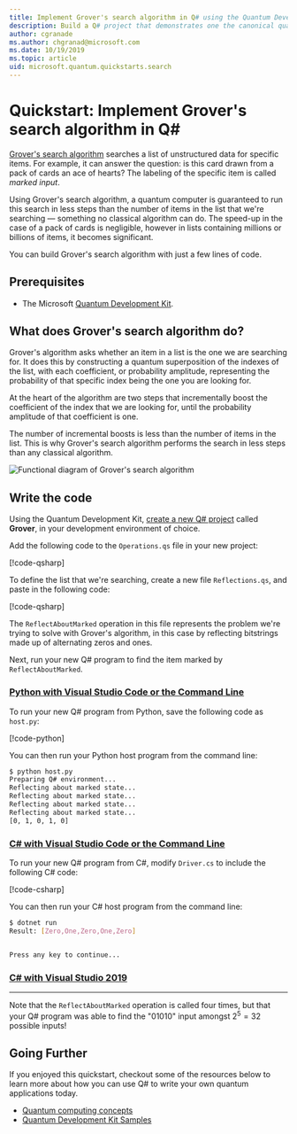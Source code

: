 ```yaml
---
title: Implement Grover's search algorithm in Q# using the Quantum Development Kit
description: Build a Q# project that demonstrates one the canonical quantum algorithms.
author: cgranade
ms.author: chgranad@microsoft.com
ms.date: 10/19/2019
ms.topic: article
uid: microsoft.quantum.quickstarts.search
---
```


# Quickstart: Implement Grover's search algorithm in Q#

[Grover's search algorithm](grover) searches a list of unstructured data for specific items. For example, it can answer the question: is this card drawn from a pack of cards an ace of hearts? The labeling of the specific item is called _marked input_.

Using Grover's search algorithm, a quantum computer is guaranteed to run this search in less steps than the number of items in the list that we're searching — something no classical algorithm can do. The speed-up in the case of a pack of cards is negligible, however in lists containing millions or billions of items, it becomes significant.

You can build Grover's search algorithm with just a few lines of code.

## Prerequisites

- The Microsoft [Quantum Development Kit][install].

## What does Grover's search algorithm do?

Grover's algorithm asks whether an item in a list is the one we are searching for. It does this by constructing a quantum superposition of the indexes of the list, with each coefficient, or probability amplitude, representing the probability of that specific index being the one you are looking for.

At the heart of the algorithm are two steps that incrementally boost the coefficient of the index that we are looking for, until the probability amplitude of that coefficient is one.

The number of incremental boosts is less than the number of items in the list. This is why Grover's search algorithm performs the search in less steps than any classical algorithm.

![Functional diagram of Grover's search algorithm](~/media/grover.png)

## Write the code

Using the Quantum Development Kit, [create a new Q# project](xref:microsoft.quantum.howto.createproject) called **Grover**, in your development environment of choice.

Add the following code to the `Operations.qs` file in your new project:

[!code-qsharp[](~/quantum/samples/algorithms/simple-grover/SimpleGrover.qs?highlight=5,27)]

To define the list that we're searching, create a new file `Reflections.qs`, and paste in the following code:

[!code-qsharp[](~/quantum/samples/algorithms/simple-grover/Reflections.qs)]

The `ReflectAboutMarked` operation in this file represents the problem we're trying to solve with Grover's algorithm, in this case by reflecting bitstrings made up of alternating zeros and ones.

Next, run your new Q# program to find the item marked by `ReflectAboutMarked`.

### [Python with Visual Studio Code or the Command Line](#tab/tabid-python)

To run your new Q# program from Python, save the following code as `host.py`:

[!code-python[](~/quantum/samples/algorithms/simple-grover/host.py)]

You can then run your Python host program from the command line:

```bash
$ python host.py
Preparing Q# environment...
Reflecting about marked state...
Reflecting about marked state...
Reflecting about marked state...
Reflecting about marked state...
[0, 1, 0, 1, 0]
```

### [C# with Visual Studio Code or the Command Line](#tab/tabid-csharp)

To run your new Q# program from C#, modify `Driver.cs` to include the following C# code:

[!code-csharp[](~/quantum/samples/algorithms/simple-grover/Host.cs)]

You can then run your C# host program from the command line:

```bash
$ dotnet run
Result: [Zero,One,Zero,One,Zero]


Press any key to continue...
```

### [C# with Visual Studio 2019](#tab/tabid-vs2019)

<!-- TODO: write this tab -->

***

Note that the `ReflectAboutMarked` operation is called four times, but that your Q# program was able to find the "01010" input amongst $2^5 = 32$ possible inputs!

## Going Further

If you enjoyed this quickstart, checkout some of the resources below to learn more about how you can use Q# to write your own quantum applications today.

- [Quantum computing concepts](xref:microsoft.quantum.concepts.intro)
- [Quantum Development Kit Samples](https://docs.microsoft.com/en-us/samples/browse/?products=qdk)

<!-- LINKS -->

[install]: xref:microsoft.quantum.install
[grover]: TODO

